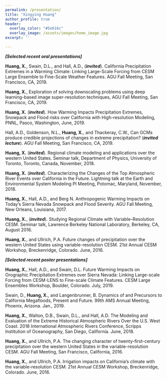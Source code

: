 ```yaml
---
permalink: /presentation/
title: "Xingying Huang"
author_profile: true
header:
  overlay_color: "#5e616c"
  overlay_image: /assets/images/home_image.jpg
excerpt: ''

---
```


***[Selected recent oral presentations]***

**Huang, X.**, Swain, D.L., and Hall, A.D., (***invited***). California Precipitation Extremes in a Warming Climate: Linking Large-Scale Forcing from CESM Large Ensemble to Fine-Scale Weather Features. AGU Fall Meeting, San Francisco, CA, 2019.

**Huang, X.**, Exploration of solving downscaling problems using deep learning-based image super-resolution techniques, AGU Fall Meeting, San Francisco, CA, 2019.

**Huang, X.** (***invited***). How Warming Impacts Precipitation Extremes, Snowpack and Flood risks over California with High-resolution Modeling, PNNL, Pasco, Washington, June, 2019.

Hall, A.D., Goldenson, N.L., **Huang, X.**, and Thackeray, C.W., Can GCMs produce credible projections of changes in extreme precipitation? (***invited lecture***). AGU Fall Meeting, San Francisco, CA, 2019.

**Huang, X.** (***invited***). Regional climate modeling and applications over the western United States. Seminar talk, Department of Physics, University of Toronto, Toronto, Canada, November, 2018.

**Huang, X.** (***invited***). Characterizing the Changes of the Top Atmospheric River Events over California in the Future. Lightning talk at the Earth and Environmental System Modeling PI Meeting, Potomac, Maryland, November, 2018.

**Huang, X.**, Hall, A.D., and Berg N. Anthropogenic Warming Impacts on Today’s Sierra Nevada Snowpack and Flood Severity. AGU Fall Meeting, New Orleans, Louisiana, 2017.

**Huang, X.**, (***invited***). Studying Regional Climate with Variable-Resolution CESM. Seminar talk, Lawrence Berkeley National Laboratory, Berkeley, CA, August 2016.

**Huang, X.**, and Ullrich, P.A. Future changes of precipitation over the western United States using variable-resolution CESM. 21st Annual CESM Workshop, Breckenridge, Colorado. June, 2016.


***[Selected recent poster presentations]***

**Huang, X.**, Hall, A.D., and Swain, D.L. Future Warming Impacts on Orographic Precipitation Extremes over Sierra Nevada: Linking Large-scale Forcing from CESM-LENS to Fine-scale Climate Features. CESM Large Ensembles Workshop, Boulder, Colorado. July, 2019.

Swain, D., **Huang, X.**, and Langenbrunner, B. Dynamics of and Precursors to California Megafloods, Present and Future. 99th AMS Annual Meeting, Phoenix, Arizona. Jan., 2019.

**Huang, X.**, Walton, D.B., Swain, D.L., and Hall, A.D. The Modeling and Evaluation of the Extreme Historical Atmospheric Rivers Over the U.S. West Coast. 2018 International Atmospheric Rivers Conference, Scripps Institution of Oceanography, San Diego, California. June, 2018.

**Huang, X.**, and Ullrich, P.A. The changing character of twenty-first-century precipitation over the western United States in the variable-resolution CESM. AGU Fall Meeting, San Francisco, California, 2016.

**Huang, X.**, and Ullrich, P.A. Irrigation impacts on California’s climate with the variable-resolution CESM. 21st Annual CESM Workshop, Breckenridge, Colorado. June, 2016.
